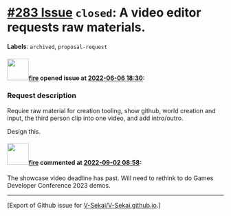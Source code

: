 # [\#283 Issue](https://github.com/V-Sekai/V-Sekai.github.io/issues/283) `closed`: A video editor requests raw materials.
**Labels**: `archived`, `proposal-request`


#### <img src="https://avatars.githubusercontent.com/u/32321?u=c2e06a3d2b49a467aa907e54aa259516440267cc&v=4" width="50">[fire](https://github.com/fire) opened issue at [2022-06-06 18:30](https://github.com/V-Sekai/V-Sekai.github.io/issues/283):

### Request description

Require raw material for creation tooling, show github, world creation and input, the third person clip into one video, and add intro/outro. 

Design this.


#### <img src="https://avatars.githubusercontent.com/u/32321?u=c2e06a3d2b49a467aa907e54aa259516440267cc&v=4" width="50">[fire](https://github.com/fire) commented at [2022-09-02 08:58](https://github.com/V-Sekai/V-Sekai.github.io/issues/283#issuecomment-1235250310):

The showcase video deadline has past. Will need to rethink to do Games Developer Conference 2023 demos.


-------------------------------------------------------------------------------



[Export of Github issue for [V-Sekai/V-Sekai.github.io](https://github.com/V-Sekai/V-Sekai.github.io).]
